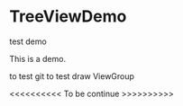 # TreeViewDemo
test demo

This is a demo.

to test git
to test draw ViewGroup


<<<<<<<<<< To be continue >>>>>>>>>>
